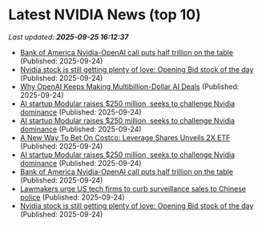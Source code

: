 # Latest NVIDIA News (top 10)
_Last updated: **2025-09-25 16:12:37**_

- [Bank of America Nvidia-OpenAI call puts half trillion on the table](https://biztoc.com/x/223ec1b46d2febc1) (Published: 2025-09-24)
- [Nvidia stock is still getting plenty of love: Opening Bid stock of the day](https://biztoc.com/x/9388a676f3777904) (Published: 2025-09-24)
- [Why OpenAI Keeps Making Multibillion-Dollar AI Deals](https://biztoc.com/x/9d8a64e88e224dd2) (Published: 2025-09-24)
- [AI startup Modular raises $250 million, seeks to challenge Nvidia dominance](https://finance.yahoo.com/news/ai-startup-modular-raises-250-160943605.html) (Published: 2025-09-24)
- [AI startup Modular raises $250 million, seeks to challenge Nvidia dominance](https://www.channelnewsasia.com/business/ai-startup-modular-raises-250-million-seeks-challenge-nvidia-dominance-5367226) (Published: 2025-09-24)
- [A New Way To Bet On Costco: Leverage Shares Unveils 2X ETF](https://finance.yahoo.com/news/way-bet-costco-leverage-shares-160620589.html) (Published: 2025-09-24)
- [AI startup Modular raises $250 million, seeks to challenge Nvidia dominance](https://economictimes.indiatimes.com/tech/funding/ai-startup-modular-raises-250-million-seeks-to-challenge-nvidia-dominance/articleshow/124095953.cms) (Published: 2025-09-24)
- [Bank of America Nvidia-OpenAI call puts half trillion on the table](https://www.thestreet.com/technology/bank-of-america-nvidia-open-ai-call-puts-half-trillion-on-the-table) (Published: 2025-09-24)
- [Lawmakers urge US tech firms to curb surveillance sales to Chinese police](https://apnews.com/article/chinese-surveillance-silicon-valley-uyghurs-tech-xinjiang-60df0358dff99e326c16c9ea48dae82c) (Published: 2025-09-24)
- [Nvidia stock is still getting plenty of love: Opening Bid stock of the day](https://finance.yahoo.com/news/nvidia-stock-is-still-getting-plenty-of-love-opening-bid-stock-of-the-day-155917430.html) (Published: 2025-09-24)
